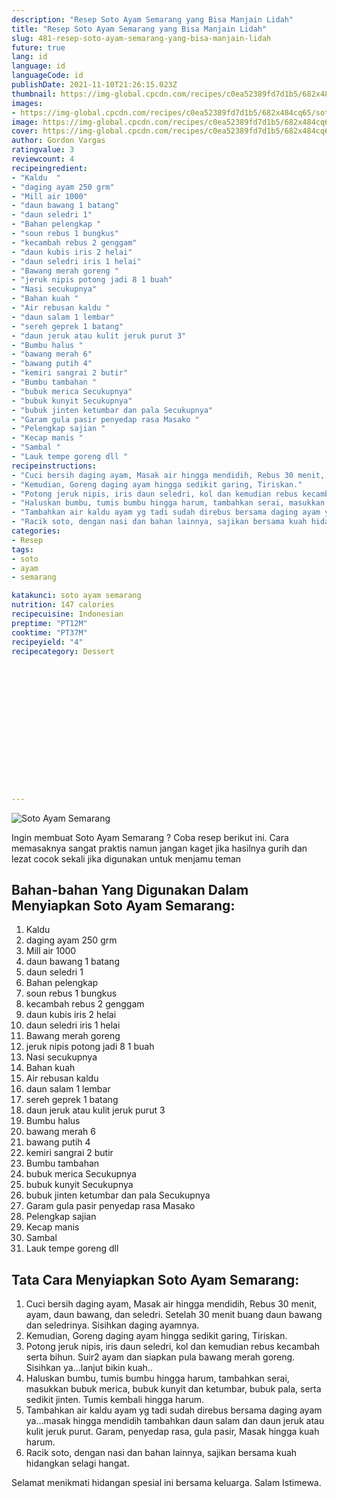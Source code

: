 ```yaml
---
description: "Resep Soto Ayam Semarang yang Bisa Manjain Lidah"
title: "Resep Soto Ayam Semarang yang Bisa Manjain Lidah"
slug: 481-resep-soto-ayam-semarang-yang-bisa-manjain-lidah
future: true
lang: id
language: id
languageCode: id
publishDate: 2021-11-10T21:26:15.023Z 
thumbnail: https://img-global.cpcdn.com/recipes/c0ea52389fd7d1b5/682x484cq65/soto-ayam-semarang-foto-resep-utama.webp
images:
- https://img-global.cpcdn.com/recipes/c0ea52389fd7d1b5/682x484cq65/soto-ayam-semarang-foto-resep-utama.webp
image: https://img-global.cpcdn.com/recipes/c0ea52389fd7d1b5/682x484cq65/soto-ayam-semarang-foto-resep-utama.webp
cover: https://img-global.cpcdn.com/recipes/c0ea52389fd7d1b5/682x484cq65/soto-ayam-semarang-foto-resep-utama.webp
author: Gordon Vargas
ratingvalue: 3
reviewcount: 4
recipeingredient:
- "Kaldu  "
- "daging ayam 250 grm"
- "Mill air 1000"
- "daun bawang 1 batang"
- "daun seledri 1"
- "Bahan pelengkap "
- "soun rebus 1 bungkus"
- "kecambah rebus 2 genggam"
- "daun kubis iris 2 helai"
- "daun seledri iris 1 helai"
- "Bawang merah goreng "
- "jeruk nipis potong jadi 8 1 buah"
- "Nasi secukupnya"
- "Bahan kuah "
- "Air rebusan kaldu "
- "daun salam 1 lembar"
- "sereh geprek 1 batang"
- "daun jeruk atau kulit jeruk purut 3"
- "Bumbu halus "
- "bawang merah 6"
- "bawang putih 4"
- "kemiri sangrai 2 butir"
- "Bumbu tambahan "
- "bubuk merica Secukupnya"
- "bubuk kunyit Secukupnya"
- "bubuk jinten ketumbar dan pala Secukupnya"
- "Garam gula pasir penyedap rasa Masako "
- "Pelengkap sajian "
- "Kecap manis "
- "Sambal "
- "Lauk tempe goreng dll "
recipeinstructions:
- "Cuci bersih daging ayam, Masak air hingga mendidih, Rebus 30 menit, ayam, daun bawang, dan seledri. Setelah 30 menit buang daun bawang dan seledrinya. Sisihkan daging ayamnya."
- "Kemudian, Goreng daging ayam hingga sedikit garing, Tiriskan."
- "Potong jeruk nipis, iris daun seledri, kol dan kemudian rebus kecambah serta bihun. Suir2 ayam dan siapkan pula bawang merah goreng. Sisihkan ya...lanjut bikin kuah.."
- "Haluskan bumbu, tumis bumbu hingga harum, tambahkan serai, masukkan bubuk merica, bubuk kunyit dan ketumbar, bubuk pala, serta sedikit jinten. Tumis kembali hingga harum."
- "Tambahkan air kaldu ayam yg tadi sudah direbus bersama daging ayam ya...masak hingga mendidih tambahkan daun salam dan daun jeruk atau kulit jeruk purut. Garam, penyedap rasa, gula pasir, Masak hingga kuah harum."
- "Racik soto, dengan nasi dan bahan lainnya, sajikan bersama kuah hidangkan selagi hangat."
categories:
- Resep
tags:
- soto
- ayam
- semarang

katakunci: soto ayam semarang 
nutrition: 147 calories
recipecuisine: Indonesian
preptime: "PT12M"
cooktime: "PT37M"
recipeyield: "4"
recipecategory: Dessert


     
    
    
    
    
    
    
    
    
    
    
      
    
---
```



![Soto Ayam Semarang](https://img-global.cpcdn.com/recipes/c0ea52389fd7d1b5/682x484cq65/soto-ayam-semarang-foto-resep-utama.webp)

Ingin membuat Soto Ayam Semarang ? Coba resep berikut ini. Cara memasaknya sangat praktis namun jangan kaget jika hasilnya gurih dan lezat cocok sekali jika digunakan untuk menjamu teman

<!--inarticleads1-->

## Bahan-bahan Yang Digunakan Dalam Menyiapkan Soto Ayam Semarang:

1. Kaldu  
1. daging ayam 250 grm
1. Mill air 1000
1. daun bawang 1 batang
1. daun seledri 1
1. Bahan pelengkap 
1. soun rebus 1 bungkus
1. kecambah rebus 2 genggam
1. daun kubis iris 2 helai
1. daun seledri iris 1 helai
1. Bawang merah goreng 
1. jeruk nipis potong jadi 8 1 buah
1. Nasi secukupnya
1. Bahan kuah 
1. Air rebusan kaldu 
1. daun salam 1 lembar
1. sereh geprek 1 batang
1. daun jeruk atau kulit jeruk purut 3
1. Bumbu halus 
1. bawang merah 6
1. bawang putih 4
1. kemiri sangrai 2 butir
1. Bumbu tambahan 
1. bubuk merica Secukupnya
1. bubuk kunyit Secukupnya
1. bubuk jinten ketumbar dan pala Secukupnya
1. Garam gula pasir penyedap rasa Masako 
1. Pelengkap sajian 
1. Kecap manis 
1. Sambal 
1. Lauk tempe goreng dll 



<!--inarticleads2-->

## Tata Cara Menyiapkan Soto Ayam Semarang:

1. Cuci bersih daging ayam, Masak air hingga mendidih, Rebus 30 menit, ayam, daun bawang, dan seledri. Setelah 30 menit buang daun bawang dan seledrinya. Sisihkan daging ayamnya.
1. Kemudian, Goreng daging ayam hingga sedikit garing, Tiriskan.
1. Potong jeruk nipis, iris daun seledri, kol dan kemudian rebus kecambah serta bihun. Suir2 ayam dan siapkan pula bawang merah goreng. Sisihkan ya...lanjut bikin kuah..
1. Haluskan bumbu, tumis bumbu hingga harum, tambahkan serai, masukkan bubuk merica, bubuk kunyit dan ketumbar, bubuk pala, serta sedikit jinten. Tumis kembali hingga harum.
1. Tambahkan air kaldu ayam yg tadi sudah direbus bersama daging ayam ya...masak hingga mendidih tambahkan daun salam dan daun jeruk atau kulit jeruk purut. Garam, penyedap rasa, gula pasir, Masak hingga kuah harum.
1. Racik soto, dengan nasi dan bahan lainnya, sajikan bersama kuah hidangkan selagi hangat.




Selamat menikmati hidangan spesial ini bersama keluarga. Salam Istimewa.
